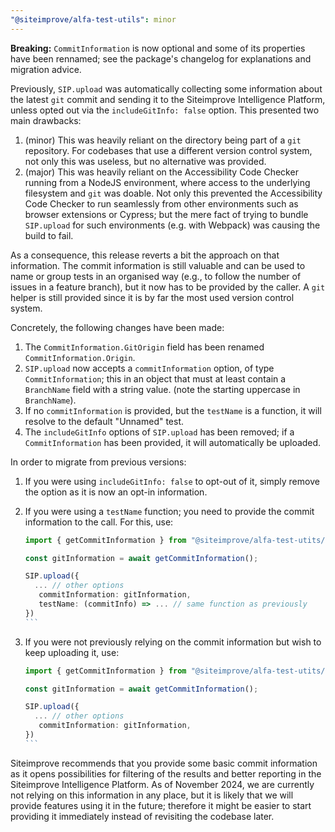 ```yaml
---
"@siteimprove/alfa-test-utils": minor
---
```


**Breaking:** `CommitInformation` is now optional and some of its properties have been rennamed; see the package's changelog for explanations and migration advice.

Previously, `SIP.upload` was automatically collecting some information about the latest `git` commit and sending it to the Siteimprove Intelligence Platform, unless opted out via the `includeGitInfo: false` option. This presented two main drawbacks:

1. (minor) This was heavily reliant on the directory being part of a `git` repository. For codebases that use a different version control system, not only this was useless, but no alternative was provided.
2. (major) This was heavily reliant on the Accessibility Code Checker running from a NodeJS environment, where access to the underlying filesystem and `git` was doable. Not only this prevented the Accessibility Code Checker to run seamlessly from other environments such as browser extensions or Cypress; but the mere fact of trying to bundle `SIP.upload` for such environments (e.g. with Webpack) was causing the build to fail.

As a consequence, this release reverts a bit the approach on that information. The commit information is still valuable and can be used to name or group tests in an organised way (e.g., to follow the number of issues in a feature branch), but it now has to be provided by the caller. A `git` helper is still provided since it is by far the most used version control system.

Concretely, the following changes have been made:

1. The `CommitInformation.GitOrigin` field has been renamed `CommitInformation.Origin`.
2. `SIP.upload` now accepts a `commitInformation` option, of type `CommitInformation`; this in an object that must at least contain a `BranchName` field with a string value. (note the starting uppercase in `BranchName`).
3. If no `commitInformation` is provided, but the `testName` is a function, it will resolve to the default "Unnamed" test.
4. The `includeGitInfo` options of `SIP.upload` has been removed; if a `CommitInformation` has been provided, it will automatically be uploaded.

In order to migrate from previous versions:

1.  If you were using `includeGitInfo: false` to opt-out of it, simply remove the option as it is now an opt-in information.
2.  If you were using a `testName` function; you need to provide the commit information to the call. For this, use:

    ````typescript
    import { getCommitInformation } from "@siteimprove/alfa-test-utits/git.js";

    const gitInformation = await getCommitInformation();

    SIP.upload({
      ... // other options
       commitInformation: gitInformation,
       testName: (commitInfo) => ... // same function as previously
    })
    ```
3. If you were not previously relying on the commit information but wish to keep uploading it, use:
    ````typescript
    import { getCommitInformation } from "@siteimprove/alfa-test-utits/git.js";

    const gitInformation = await getCommitInformation();

    SIP.upload({
      ... // other options
       commitInformation: gitInformation,
    })
    ```
   
Siteimprove recommends that you provide some basic commit information as it opens possibilities for filtering of the results and better reporting in the Siteimprove Intelligence Platform. As of November 2024, we are currently not relying on this information in any place, but it is likely that we will provide features using it in the future; therefore it might be easier to start providing it immediately instead of revisiting the codebase later.
